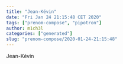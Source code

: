 ```yaml
---
title: "Jean-Kévin"
date: "Fri Jan 24 21:15:48 CET 2020"
tags: ["prenom-compose", "pipotron"]
author: m1ch3l
categories: ["generated"]
slug: "prenom-compose/2020-01-24-21:15:48"
---
```


Jean-Kévin
